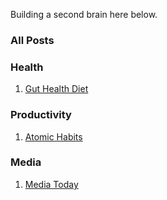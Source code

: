 Building a second brain here below.

### All Posts

### Health

1. [Gut Health Diet](Health/Diet.md)

### Productivity

1.  [Atomic Habits](Productivity/Habits.md)

### Media

1.   [Media Today](Media/Media.md)